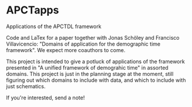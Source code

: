 # APCTapps
Applications of the APCTDL framework

Code and LaTex for a paper together with Jonas Schöley and Francisco Villavicencio: "Domains of application for the demographic time framework". We expect more coauthors to come.


This project is intended to give a potluck of applications of the framework presented in "A unified 
framework of demograhic time" in assorted domains. This project is just in the planning stage at the
moment, still figuring out which domains to include with data, and which to include with just schematics.

If you're interested, send a note!
